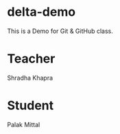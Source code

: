 # delta-demo
This is a Demo for Git &amp; GitHub class.

# Teacher
Shradha Khapra

# Student
Palak Mittal